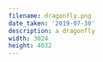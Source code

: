 ```yaml
---
filename: dragonfly.png
date_taken: '2019-07-30'
description: a dragonfly
width: 3024
height: 4032
---
```

